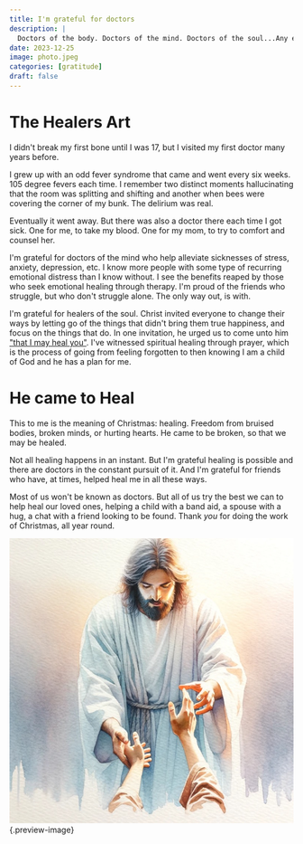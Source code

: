 ```yaml
---
title: I'm grateful for doctors
description: |
  Doctors of the body. Doctors of the mind. Doctors of the soul...Any engaged in the pursuit of healing. 
date: 2023-12-25
image: photo.jpeg
categories: [gratitude]
draft: false
---
```


# The Healers Art

I didn't break my first bone until I was 17, but I visited my first doctor many years before. 

I grew up with an odd fever syndrome that came and went every six weeks. 105 degree fevers each time. I remember two distinct moments hallucinating that the room was splitting and shifting and another when bees were covering the corner of my bunk. The delirium was real. 

Eventually it went away. But there was also a doctor there each time I got sick. One for me, to take my blood. One for my mom, to try to comfort and counsel her. 

I'm grateful for doctors of the mind who help alleviate sicknesses of stress, anxiety, depression, etc. I know more people with some type of recurring emotional distress than I know without. I see the benefits reaped by those who seek emotional healing through therapy. I'm proud of the friends who struggle, but who don't struggle alone. The only way out, is with.

I'm grateful for healers of the soul. Christ invited everyone to change their ways by letting go of the things that didn't bring them true happiness, and focus on the things that do. In one invitation, he urged us to come unto him ["that I may heal you"](https://www.churchofjesuschrist.org/study/scriptures/bofm/3-ne/9?id=p13&lang=eng#p13). I've witnessed spiritual healing through prayer, which is the process of going from feeling forgotten to then knowing I am a child of God and he has a plan for me. 

# He came to Heal

This to me is the meaning of Christmas: healing. Freedom from bruised bodies, broken minds, or hurting hearts. He came to be broken, so that we may be healed. 

Not all healing happens in an instant. But I'm grateful healing is possible and there are doctors in the constant pursuit of it. And I'm grateful for friends who have, at times, helped heal me in all these ways. 

Most of us won't be known as doctors. But all of us try the best we can to help heal our loved ones, helping a child with a band aid, a spouse with a hug, a chat with a friend looking to be found. Thank _you_ for doing the work of Christmas, all year round. 


![](photo.jpeg){.preview-image}
